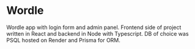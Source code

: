 # Wordle

Wordle app with login form and admin panel.
Frontend side of project written in React and backend in Node with Typescript.
DB of choice was PSQL hosted on Render and Prisma for ORM.
